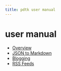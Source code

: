 ```yaml
---
title: pdtk user manual
---
```


user manual
===========

- [Overview](pdtk.1.html)
- [JSON to Markdown](pdtk-prep.1.html)
- [Blogging](pdtk-blogit.1.html)
- [RSS Feeds](pdtk-rss.1.html)

